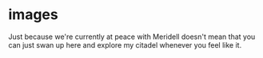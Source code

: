 # images

Just because we're currently at peace with Meridell doesn't mean that you can just swan up here and explore my citadel whenever you feel like it.
